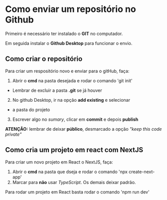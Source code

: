 # Como enviar um repositório no Github
Primeiro é necessário ter instalado o __GIT__ no computador.

Em seguida instalar o __Github Desktop__ para funcionar o envio.

## Como criar o repositório
Para criar um respositório novo e enviar para o gitHub, faça:

1. Abrir o __cmd__  na pasta desejada e rodar o comando 'git init'
- Lembrar de excluir a pasta __.git__ se já houver

2. No github Desktop, ir na opção __add existing__ e selecionar
- a pasta do projeto

3. Escrever algo no _sumary_, clicar em __commit__ e depois __publish__

__ATENÇÃO:__ lembrar de deixar __público__, desmarcado
a opção _"keep this code private"_

## Como cria um projeto em react com NextJS
Para criar um novo projeto em React o NextJS, faça:
1. Abrir o __cmd__ na pasta que dseja e rodar o comando 'npx create-next-app'
2. Marcar para __não__ usar _TypeScript_. Os demais deixar padrão.

Para rodar um projeto em React basta rodar o comando 'npm run dev'